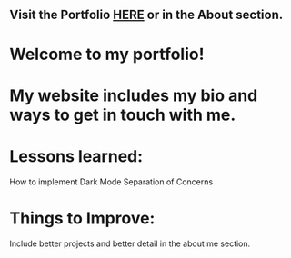 ## Visit the Portfolio [HERE](https://shinopark.netlify.app/) or in the About section.

# Welcome to my portfolio!

# My website includes my bio and ways to get in touch with me.

# Lessons learned:
How to implement Dark Mode
Separation of Concerns

# Things to Improve:
Include better projects and better detail in the about me section.
